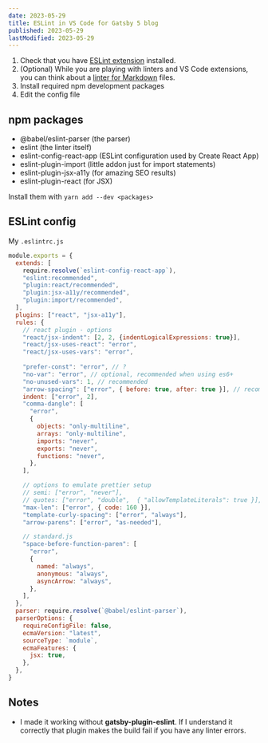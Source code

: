 ```yaml
---
date: 2023-05-29
title: ESLint in VS Code for Gatsby 5 blog
published: 2023-05-29
lastModified: 2023-05-29
---
```


1. Check that you have [ESLint extension](https://marketplace.visualstudio.com/items?itemName=dbaeumer.vscode-eslint) installed.
2. (Optional) While you are playing with linters and VS Code extensions, you can think about a [linter for Markdown](https://marketplace.visualstudio.com/items?itemName=DavidAnson.vscode-markdownlint) files.
3. Install required npm development packages
4. Edit the config file

## npm packages

- @babel/eslint-parser (the parser)
- eslint (the linter itself)
- eslint-config-react-app (ESLint configuration used by Create React App)
- eslint-plugin-import (little addon just for import statements)
- eslint-plugin-jsx-a11y (for amazing SEO results)
- eslint-plugin-react (for JSX)

Install them with `yarn add --dev <packages>`


## ESLint config

My `.eslintrc.js`

```js
module.exports = {
  extends: [
    require.resolve(`eslint-config-react-app`),
    "eslint:recommended",
    "plugin:react/recommended",
    "plugin:jsx-a11y/recommended",
    "plugin:import/recommended",
  ],
  plugins: ["react", "jsx-a11y"],
  rules: {
    // react plugin - options
    "react/jsx-indent": [2, 2, {indentLogicalExpressions: true}],
    "react/jsx-uses-react": "error",
    "react/jsx-uses-vars": "error",
    
    "prefer-const": "error", // ?
    "no-var": "error", // optional, recommended when using es6+
    "no-unused-vars": 1, // recommended
    "arrow-spacing": ["error", { before: true, after: true }], // recommended
    indent: ["error", 2],
    "comma-dangle": [
      "error",
      {
        objects: "only-multiline",
        arrays: "only-multiline",
        imports: "never",
        exports: "never",
        functions: "never",
      },
    ],

    // options to emulate prettier setup
    // semi: ["error", "never"],
    // quotes: ["error", "double",  { "allowTemplateLiterals": true }],
    "max-len": ["error", { code: 160 }],
    "template-curly-spacing": ["error", "always"],
    "arrow-parens": ["error", "as-needed"],

    // standard.js
    "space-before-function-paren": [
      "error",
      {
        named: "always",
        anonymous: "always",
        asyncArrow: "always",
      },
    ],
  },
  parser: require.resolve(`@babel/eslint-parser`),
  parserOptions: {
    requireConfigFile: false,
    ecmaVersion: "latest",
    sourceType: `module`,
    ecmaFeatures: {
      jsx: true,
    },
  },
}
```


## Notes

- I made it working without **gatsby-plugin-eslint**. If I understand it correctly that plugin makes the build fail if you have any linter errors.
